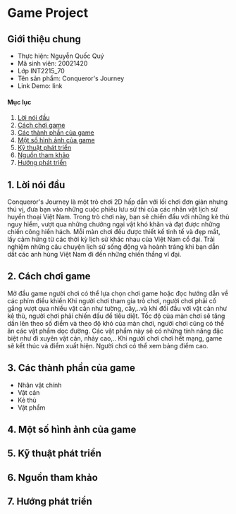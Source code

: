 # Game Project

## Giới thiệu chung

- Thực hiện: Nguyễn Quốc Quý
- Mã sinh viên: 20021420
- Lớp INT2215_70
- Tên sản phẩm: Conqueror's Journey
- Link Demo: link

#### Mục lục
1. [Lời nói đầu](#lời-nói-đầu)
2. [Cách chơi game](#cách-chơi-game)
3. [Các thành phần của game](#các-thành-phần-của-game)
4. [Một số hình ảnh của game](#một-số-hình-ảnh-của-game)
5. [Kỹ thuật phát triển](#kỹ-thuật-phát-triển)
6. [Nguồn tham khảo](#nguồn-tham-khảo)
7. [Hướng phát triển](#hướng-phát-triển)

## 1. Lời nói đầu
Conqueror's Journey là một trò chơi 2D hấp dẫn với lối chơi đơn giản nhưng thú vị, đưa bạn vào những cuộc phiêu lưu sử thi của các nhân vật lịch sử huyền thoại Việt Nam. Trong trò chơi này, bạn sẽ chiến đấu với những kẻ thù nguy hiểm, vượt qua những chướng ngại vật khó khăn và đạt được những chiến công hiển hách. Mỗi màn chơi đều được thiết kế tinh tế và đẹp mắt, lấy cảm hứng từ các thời kỳ lịch sử khác nhau của Việt Nam cổ đại. Trải nghiệm những câu chuyện lịch sử sống động và hoành tráng khi bạn dẫn dắt các anh hùng Việt Nam đi đến những chiến thắng vĩ đại.

## 2. Cách chơi game
Mở đầu game người chơi có thể lựa chọn chơi game hoặc đọc hướng dẫn về các phím điều khiển Khi người chơi tham gia trò chơi, người chơi phải cố gắng vượt qua nhiều vật cản như tường, cây,..và khi đối đầu với vật cản như kẻ thù, người chơi phải chiến đấu để tiêu diệt. Tốc độ của màn chơi sẽ tăng dần lên theo số điểm và theo độ khó của màn chơi, người chơi cũng có thể ăn các vật phẩm dọc đường. Các vật phẩm này sẽ có những tính năng đặc biệt như đi xuyên vật cản, nhảy cao,.. Khi người chơi chơi hết mạng, game sẽ kết thúc và điểm xuất hiện. Người chơi có thể xem bảng điểm cao.

## 3. Các thành phần của game
- Nhân vật chính
- Vật cản
- Kẻ thù
- Vật phẩm

## 4. Một số hình ảnh của game

## 5. Kỹ thuật phát triển

## 6. Nguồn tham khảo

## 7. Hướng phát triển
